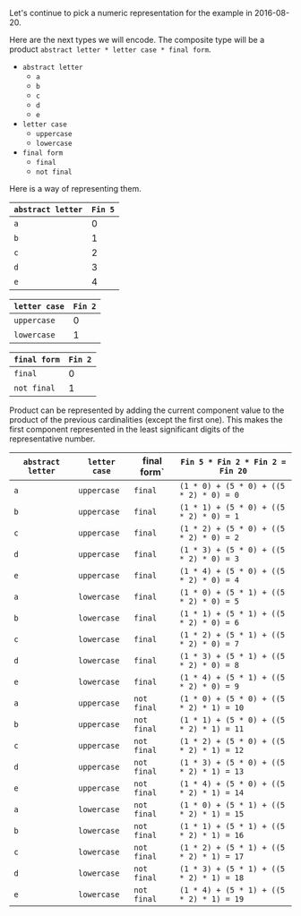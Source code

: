 Let's continue to pick a numeric representation for the example in 2016-08-20.

Here are the next types we will encode. The composite type will be a product `abstract letter * letter case * final form`.

* `abstract letter`
  * `a`
  * `b`
  * `c`
  * `d`
  * `e`
* `letter case`
  * `uppercase`
  * `lowercase`
* `final form`
  * `final`
  * `not final`

Here is a way of representing them.

| `abstract letter` | `Fin 5` |
| --- | --- |
| `a` | 0 |
| `b` | 1 |
| `c` | 2 |
| `d` | 3 |
| `e` | 4 |

| `letter case` | `Fin 2` |
| --- | --- |
| `uppercase` | 0 |
| `lowercase` | 1 |

| `final form` | `Fin 2` |
| --- | --- |
| `final` | 0 |
| `not final` | 1 |

Product can be represented by adding the current component value to the product of the previous cardinalities (except the first one). This makes the first component represented in the least significant digits of the representative number.

| `abstract letter` | `letter case` | final form` | `Fin 5 * Fin 2 * Fin 2 = Fin 20` |
| --- | --- | --- | --- |
| `a` | `uppercase` | `final` | `(1 * 0) + (5 * 0) + ((5 * 2) * 0) = 0` |
| `b` | `uppercase` | `final` | `(1 * 1) + (5 * 0) + ((5 * 2) * 0) = 1` |
| `c` | `uppercase` | `final` | `(1 * 2) + (5 * 0) + ((5 * 2) * 0) = 2` |
| `d` | `uppercase` | `final` | `(1 * 3) + (5 * 0) + ((5 * 2) * 0) = 3` |
| `e` | `uppercase` | `final` | `(1 * 4) + (5 * 0) + ((5 * 2) * 0) = 4` |
| `a` | `lowercase` | `final` | `(1 * 0) + (5 * 1) + ((5 * 2) * 0) = 5` |
| `b` | `lowercase` | `final` | `(1 * 1) + (5 * 1) + ((5 * 2) * 0) = 6` |
| `c` | `lowercase` | `final` | `(1 * 2) + (5 * 1) + ((5 * 2) * 0) = 7` |
| `d` | `lowercase` | `final` | `(1 * 3) + (5 * 1) + ((5 * 2) * 0) = 8` |
| `e` | `lowercase` | `final` | `(1 * 4) + (5 * 1) + ((5 * 2) * 0) = 9` |
| `a` | `uppercase` | `not final` | `(1 * 0) + (5 * 0) + ((5 * 2) * 1) = 10` |
| `b` | `uppercase` | `not final` | `(1 * 1) + (5 * 0) + ((5 * 2) * 1) = 11` |
| `c` | `uppercase` | `not final` | `(1 * 2) + (5 * 0) + ((5 * 2) * 1) = 12` |
| `d` | `uppercase` | `not final` | `(1 * 3) + (5 * 0) + ((5 * 2) * 1) = 13` |
| `e` | `uppercase` | `not final` | `(1 * 4) + (5 * 0) + ((5 * 2) * 1) = 14` |
| `a` | `lowercase` | `not final` | `(1 * 0) + (5 * 1) + ((5 * 2) * 1) = 15` |
| `b` | `lowercase` | `not final` | `(1 * 1) + (5 * 1) + ((5 * 2) * 1) = 16` |
| `c` | `lowercase` | `not final` | `(1 * 2) + (5 * 1) + ((5 * 2) * 1) = 17` |
| `d` | `lowercase` | `not final` | `(1 * 3) + (5 * 1) + ((5 * 2) * 1) = 18` |
| `e` | `lowercase` | `not final` | `(1 * 4) + (5 * 1) + ((5 * 2) * 1) = 19` |
